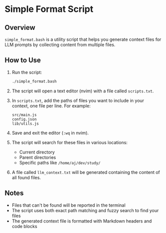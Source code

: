 # Simple Format Script

## Overview
`simple_format.bash` is a utility script that helps you generate context files for LLM prompts by collecting content from multiple files.

## How to Use

1. Run the script:
   ```bash
   ./simple_format.bash
   ```

2. The script will open a text editor (nvim) with a file called `scripts.txt`.

3. In `scripts.txt`, add the paths of files you want to include in your context, one file per line.
   For example:
   ```
   src/main.js
   config.json
   lib/utils.js
   ```

4. Save and exit the editor (`:wq` in nvim).

5. The script will search for these files in various locations:
   - Current directory
   - Parent directories
   - Specific paths like `/home/aj/dev/study/`

6. A file called `llm_context.txt` will be generated containing the content of all found files.

## Notes
- Files that can't be found will be reported in the terminal
- The script uses both exact path matching and fuzzy search to find your files
- The generated context file is formatted with Markdown headers and code blocks
